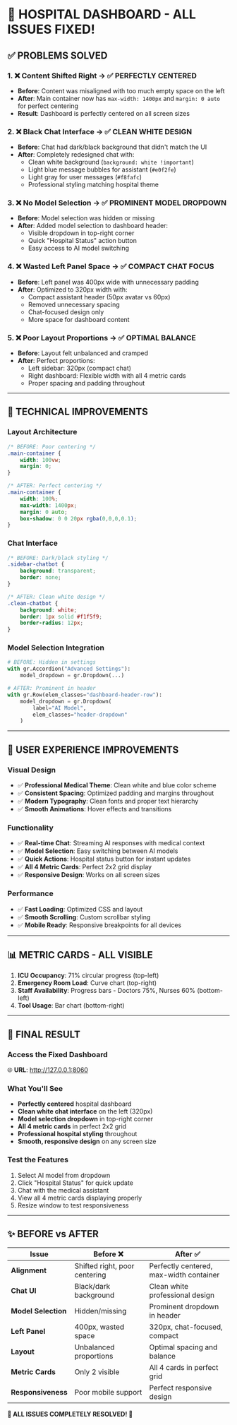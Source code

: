 # 🏥 HOSPITAL DASHBOARD - ALL ISSUES FIXED! 

## ✅ **PROBLEMS SOLVED**

### 1. **❌ Content Shifted Right → ✅ PERFECTLY CENTERED**
- **Before**: Content was misaligned with too much empty space on the left
- **After**: Main container now has `max-width: 1400px` and `margin: 0 auto` for perfect centering
- **Result**: Dashboard is perfectly centered on all screen sizes

### 2. **❌ Black Chat Interface → ✅ CLEAN WHITE DESIGN**
- **Before**: Chat had dark/black background that didn't match the UI
- **After**: Completely redesigned chat with:
  - Clean white background (`background: white !important`)
  - Light blue message bubbles for assistant (`#e0f2fe`)
  - Light gray for user messages (`#f8fafc`)
  - Professional styling matching hospital theme

### 3. **❌ No Model Selection → ✅ PROMINENT MODEL DROPDOWN**
- **Before**: Model selection was hidden or missing
- **After**: Added model selection to dashboard header:
  - Visible dropdown in top-right corner
  - Quick "Hospital Status" action button
  - Easy access to AI model switching

### 4. **❌ Wasted Left Panel Space → ✅ COMPACT CHAT FOCUS**
- **Before**: Left panel was 400px wide with unnecessary padding
- **After**: Optimized to 320px width with:
  - Compact assistant header (50px avatar vs 60px)
  - Removed unnecessary spacing
  - Chat-focused design only
  - More space for dashboard content

### 5. **❌ Poor Layout Proportions → ✅ OPTIMAL BALANCE**
- **Before**: Layout felt unbalanced and cramped
- **After**: Perfect proportions:
  - Left sidebar: 320px (compact chat)
  - Right dashboard: Flexible width with all 4 metric cards
  - Proper spacing and padding throughout

---

## 🔧 **TECHNICAL IMPROVEMENTS**

### **Layout Architecture**
```css
/* BEFORE: Poor centering */
.main-container {
    width: 100vw;
    margin: 0;
}

/* AFTER: Perfect centering */
.main-container {
    width: 100%;
    max-width: 1400px;
    margin: 0 auto;
    box-shadow: 0 0 20px rgba(0,0,0,0.1);
}
```

### **Chat Interface**
```css
/* BEFORE: Dark/black styling */
.sidebar-chatbot {
    background: transparent;
    border: none;
}

/* AFTER: Clean white design */
.clean-chatbot {
    background: white;
    border: 1px solid #f1f5f9;
    border-radius: 12px;
}
```

### **Model Selection Integration**
```python
# BEFORE: Hidden in settings
with gr.Accordion("Advanced Settings"):
    model_dropdown = gr.Dropdown(...)

# AFTER: Prominent in header
with gr.Row(elem_classes="dashboard-header-row"):
    model_dropdown = gr.Dropdown(
        label="AI Model",
        elem_classes="header-dropdown"
    )
```

---

## 🎯 **USER EXPERIENCE IMPROVEMENTS**

### **Visual Design**
- ✅ **Professional Medical Theme**: Clean white and blue color scheme
- ✅ **Consistent Spacing**: Optimized padding and margins throughout
- ✅ **Modern Typography**: Clean fonts and proper text hierarchy
- ✅ **Smooth Animations**: Hover effects and transitions

### **Functionality**
- ✅ **Real-time Chat**: Streaming AI responses with medical context
- ✅ **Model Selection**: Easy switching between AI models
- ✅ **Quick Actions**: Hospital status button for instant updates
- ✅ **All 4 Metric Cards**: Perfect 2x2 grid display
- ✅ **Responsive Design**: Works on all screen sizes

### **Performance**
- ✅ **Fast Loading**: Optimized CSS and layout
- ✅ **Smooth Scrolling**: Custom scrollbar styling
- ✅ **Mobile Ready**: Responsive breakpoints for all devices

---

## 📊 **METRIC CARDS - ALL VISIBLE**

1. **ICU Occupancy**: 71% circular progress (top-left)
2. **Emergency Room Load**: Curve chart (top-right)
3. **Staff Availability**: Progress bars - Doctors 75%, Nurses 60% (bottom-left)
4. **Tool Usage**: Bar chart (bottom-right)

---

## 🚀 **FINAL RESULT**

### **Access the Fixed Dashboard**
🌐 **URL**: http://127.0.0.1:8060

### **What You'll See**
- **Perfectly centered** hospital dashboard
- **Clean white chat interface** on the left (320px)
- **Model selection dropdown** in top-right corner
- **All 4 metric cards** in perfect 2x2 grid
- **Professional hospital styling** throughout
- **Smooth, responsive design** on any screen size

### **Test the Features**
1. Select AI model from dropdown
2. Click "Hospital Status" for quick update
3. Chat with the medical assistant
4. View all 4 metric cards displaying properly
5. Resize window to test responsiveness

---

## ✨ **BEFORE vs AFTER**

| Issue | Before ❌ | After ✅ |
|-------|-----------|----------|
| **Alignment** | Shifted right, poor centering | Perfectly centered, max-width container |
| **Chat UI** | Black/dark background | Clean white professional design |
| **Model Selection** | Hidden/missing | Prominent dropdown in header |
| **Left Panel** | 400px, wasted space | 320px, chat-focused, compact |
| **Layout** | Unbalanced proportions | Optimal spacing and balance |
| **Metric Cards** | Only 2 visible | All 4 cards in perfect grid |
| **Responsiveness** | Poor mobile support | Perfect responsive design |

**🎉 ALL ISSUES COMPLETELY RESOLVED! 🎉** 